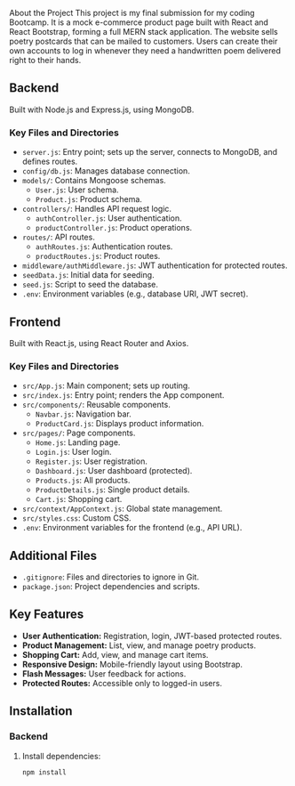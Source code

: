 
About the Project
This project is my final submission for my coding Bootcamp. It is a mock e-commerce product page built with React and React Bootstrap, forming a full MERN stack application. The website sells poetry postcards that can be mailed to customers. Users can create their own accounts to log in whenever they need a handwritten poem delivered right to their hands.

## Backend
Built with Node.js and Express.js, using MongoDB.

### Key Files and Directories
- `server.js`: Entry point; sets up the server, connects to MongoDB, and defines routes.
- `config/db.js`: Manages database connection.
- `models/`: Contains Mongoose schemas.
  - `User.js`: User schema.
  - `Product.js`: Product schema.
- `controllers/`: Handles API request logic.
  - `authController.js`: User authentication.
  - `productController.js`: Product operations.
- `routes/`: API routes.
  - `authRoutes.js`: Authentication routes.
  - `productRoutes.js`: Product routes.
- `middleware/authMiddleware.js`: JWT authentication for protected routes.
- `seedData.js`: Initial data for seeding.
- `seed.js`: Script to seed the database.
- `.env`: Environment variables (e.g., database URI, JWT secret).

## Frontend
Built with React.js, using React Router and Axios.

### Key Files and Directories
- `src/App.js`: Main component; sets up routing.
- `src/index.js`: Entry point; renders the App component.
- `src/components/`: Reusable components.
  - `Navbar.js`: Navigation bar.
  - `ProductCard.js`: Displays product information.
- `src/pages/`: Page components.
  - `Home.js`: Landing page.
  - `Login.js`: User login.
  - `Register.js`: User registration.
  - `Dashboard.js`: User dashboard (protected).
  - `Products.js`: All products.
  - `ProductDetails.js`: Single product details.
  - `Cart.js`: Shopping cart.
- `src/context/AppContext.js`: Global state management.
- `src/styles.css`: Custom CSS.
- `.env`: Environment variables for the frontend (e.g., API URL).

## Additional Files
- `.gitignore`: Files and directories to ignore in Git.
- `package.json`: Project dependencies and scripts.

## Key Features
- **User Authentication:** Registration, login, JWT-based protected routes.
- **Product Management:** List, view, and manage poetry products.
- **Shopping Cart:** Add, view, and manage cart items.
- **Responsive Design:** Mobile-friendly layout using Bootstrap.
- **Flash Messages:** User feedback for actions.
- **Protected Routes:** Accessible only to logged-in users.

## Installation

### Backend
1. Install dependencies:
   ```bash
   npm install
